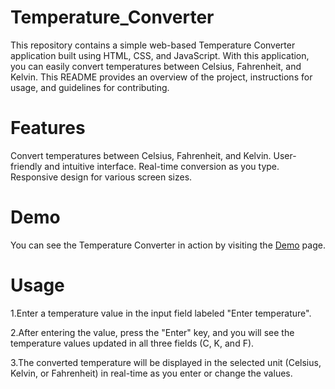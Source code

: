 # Temperature_Converter
This repository contains a simple web-based Temperature Converter application built using HTML, CSS, and JavaScript. With this application, you can easily convert temperatures between Celsius, Fahrenheit, and Kelvin. This README provides an overview of the project, instructions for usage, and guidelines for contributing.

# Features
Convert temperatures between Celsius, Fahrenheit, and Kelvin.
User-friendly and intuitive interface.
Real-time conversion as you type.
Responsive design for various screen sizes.

# Demo
You can see the Temperature Converter in action by visiting the [Demo](https://temperature-converter-ashen.vercel.app/) page.

# Usage
1.Enter a temperature value in the input field labeled "Enter temperature".

2.After entering the value, press the "Enter" key, and you will see the temperature values updated in all three fields (C, K, and F).

3.The converted temperature will be displayed in the selected unit (Celsius, Kelvin, or Fahrenheit) in real-time as you enter or change the values.
